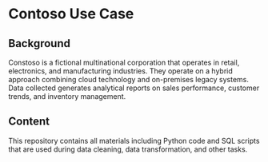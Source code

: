 # Contoso Use Case

## Background
Constoso is a fictional multinational corporation that operates in retail, electronics, and manufacturing industries. They operate on a hybrid approach combining cloud technology and on-premises legacy systems. Data collected generates analytical reports on sales performance, customer trends, and inventory management.

## Content
This repository contains all materials including Python code and SQL scripts that are used during data cleaning, data transformation, and other tasks.
